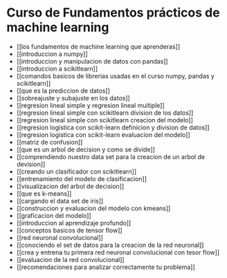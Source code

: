 # Curso de Fundamentos prácticos de machine learning

* [[los fundamentos de machine learning que aprenderas]]
* [[introduccion a numpy]]
* [[introduccion y manipulacion de datos con pandas]]
* [[introduccion a scikitlearn]]
* [[comandos basicos de librerias usadas en el curso numpy, pandas y scikitlearn]]
* [[que es la prediccion de datos]]
* [[sobreajuste y subajuste en los datos]]
* [[regresion lineal simple y regresion lineal multiple]]
* [[regresion lineal simple con scikitlearn division de los datos]]
* [[regresion lineal simple con scikitlearn creacion del modelo]]
* [[regresion logistica con scikit-learn definicion y division de datos]]
* [[regresion logistica con scikit-learn evaluacion del modelo]]
* [[matriz de confusion]]
* [[que es un arbol de decision y como se divide]]
* [[comprendiendo nuestro data set para la creacion de un arbol de devision]]
* [[creando un clasificador con scikitlearn]]
* [[entrenamiento del modelo de clasificacion]]
* [[visualizacion del arbol de decision]]
* [[que es k-means]]
* [[cargando el data set de iris]]
* [[construccion y evaluacion del modelo con kmeans]]
* [[graficacion del modelo]]
* [[introduccion al aprendizaje profundo]]
* [[conceptos basicos de tensor flow]]
* [[red neuronal convolucional]]
* [[conociendo el set de datos para la creacion de la red neuronal]]
* [[crea y entrena tu primera red neuronal convolucional con tesor flow]]
* [[evaluacion de la red convolucional]]
* [[recomendaciones para analizar correctamente tu problema]]
